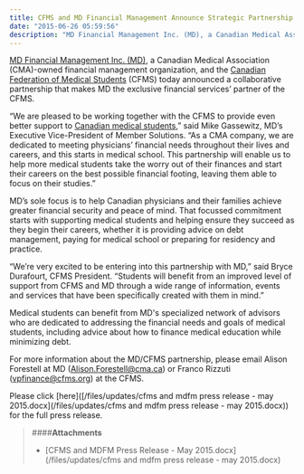 ```yaml
---
title: CFMS and MD Financial Management Announce Strategic Partnership
date: "2015-06-26 05:59:56"
description: "MD Financial Management Inc. (MD), a Canadian Medical Association (CMA)-owned financial management organization, and the Canadian Federation of Medical Students (CFMS) today announced a collaborative partnership that makes MD the exclusive financial services’ partner of the CFMS."
---
```

[MD Financial Management Inc. (MD)](https://mdm.ca/), a Canadian Medical Association (CMA)-owned financial management organization, and the [Canadian Federation of Medical Students](http://www.cfms.org) (CFMS) today announced a collaborative partnership that makes MD the exclusive financial services&rsquo; partner of the CFMS.

&ldquo;We are pleased to be working together with the CFMS to provide even better support to [Canadian medical students](https://mdm.ca/career-stages/student/index.asp),&rdquo; said Mike Gassewitz, MD&rsquo;s Executive Vice-President of Member Solutions. &ldquo;As a CMA company, we are dedicated to meeting physicians&rsquo; financial needs throughout their lives and careers, and this starts in medical school. This partnership will enable us to help more medical students take the worry out of their finances and start their careers on the best possible financial footing, leaving them able to focus on their studies.&rdquo;

MD&rsquo;s sole focus is to help Canadian physicians and their families achieve greater financial security and peace of mind. That focussed commitment starts with supporting medical students and helping ensure they succeed as they begin their careers, whether it is providing advice on debt management, paying for medical school or preparing for residency and practice.

&ldquo;We&rsquo;re very excited to be entering into this partnership with MD,&rdquo; said Bryce Durafourt, CFMS President. &ldquo;Students will benefit from an improved level of support from CFMS and MD through a wide range of information, events and services that have been specifically created with them in mind.&rdquo;

Medical students can benefit from MD&#39;s specialized network of advisors who are dedicated to addressing the financial needs and goals of medical students, including advice about how to finance medical education while minimizing debt.

For more information about the MD/CFMS partnership, please email Alison Forestell at MD ([Alison.Forestell@cma.ca](mailto:Alison.Forestell@cma.ca)) or Franco Rizzuti ([vpfinance@cfms.org](mailto:vpfinance@cfms.org)) at the CFMS.

Please click [here](&#91;/files/updates/cfms and mdfm press release - may 2015.docx&#93;&#40;/files/updates/cfms and mdfm press release - may 2015.docx&#41;) for the full press release.

> ####**Attachments**
> - [CFMS and MDFM Press Release - May 2015.docx](/files/updates/cfms and mdfm press release - may 2015.docx)